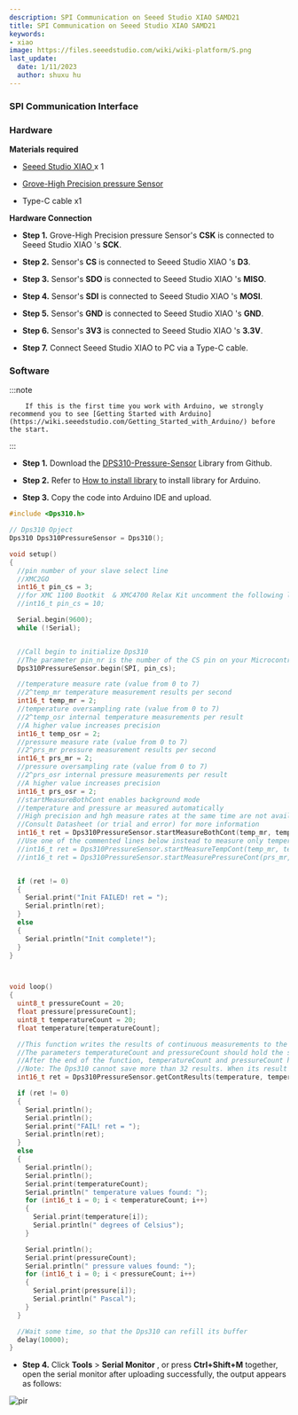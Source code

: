 ```yaml
---
description: SPI Communication on Seeed Studio XIAO SAMD21
title: SPI Communication on Seeed Studio XIAO SAMD21
keywords:
- xiao
image: https://files.seeedstudio.com/wiki/wiki-platform/S.png
last_update:
  date: 1/11/2023
  author: shuxu hu
---
```

### SPI Communication Interface

### Hardware

**Materials required**

- [Seeed Studio XIAO ](https://www.seeedstudio.com/Seeeduino-XIAO-Arduino-Microcontroller-SAMD21-Cortex-M0+-p-4426.html) x 1

- [Grove-High Precision pressure Sensor](https://www.seeedstudio.com/Grove-High-Precision-Barometer-Sensor-DPS310-p-4397.html)

- Type-C cable x1

**Hardware Connection**

- **Step 1.** Grove-High Precision pressure Sensor's **CSK** is connected to Seeed Studio XIAO 's **SCK**.

- **Step 2.** Sensor's **CS** is connected to Seeed Studio XIAO 's **D3**.


- **Step 3.** Sensor's **SDO** is connected to Seeed Studio XIAO 's **MISO**.

- **Step 4.** Sensor's **SDI** is connected to Seeed Studio XIAO 's **MOSI**.

- **Step 5.** Sensor's **GND** is connected to Seeed Studio XIAO 's **GND**.

- **Step 6.** Sensor's **3V3** is connected to Seeed Studio XIAO 's **3.3V**.

- **Step 7.** Connect Seeed Studio XIAO to PC via a Type-C cable.


### Software

:::note

        If this is the first time you work with Arduino, we strongly recommend you to see [Getting Started with Arduino](https://wiki.seeedstudio.com/Getting_Started_with_Arduino/) before the start.
:::


- **Step 1.** Download the [DPS310-Pressure-Sensor](https://github.com/Infineon/DPS310-Pressure-Sensor.git) Library from Github.


- **Step 2.** Refer to [How to install library](https://wiki.seeedstudio.com/How_to_install_Arduino_Library) to install library for Arduino.

- **Step 3.** Copy the code into Arduino IDE and upload.
```c
#include <Dps310.h>

// Dps310 Opject
Dps310 Dps310PressureSensor = Dps310();

void setup()
{
  //pin number of your slave select line
  //XMC2GO
  int16_t pin_cs = 3;
  //for XMC 1100 Bootkit  & XMC4700 Relax Kit uncomment the following line
  //int16_t pin_cs = 10;

  Serial.begin(9600);
  while (!Serial);


  //Call begin to initialize Dps310
  //The parameter pin_nr is the number of the CS pin on your Microcontroller
  Dps310PressureSensor.begin(SPI, pin_cs);

  //temperature measure rate (value from 0 to 7)
  //2^temp_mr temperature measurement results per second
  int16_t temp_mr = 2;
  //temperature oversampling rate (value from 0 to 7)
  //2^temp_osr internal temperature measurements per result
  //A higher value increases precision
  int16_t temp_osr = 2;
  //pressure measure rate (value from 0 to 7)
  //2^prs_mr pressure measurement results per second
  int16_t prs_mr = 2;
  //pressure oversampling rate (value from 0 to 7)
  //2^prs_osr internal pressure measurements per result
  //A higher value increases precision
  int16_t prs_osr = 2;
  //startMeasureBothCont enables background mode
  //temperature and pressure ar measured automatically
  //High precision and hgh measure rates at the same time are not available.
  //Consult Datasheet (or trial and error) for more information
  int16_t ret = Dps310PressureSensor.startMeasureBothCont(temp_mr, temp_osr, prs_mr, prs_osr);
  //Use one of the commented lines below instead to measure only temperature or pressure
  //int16_t ret = Dps310PressureSensor.startMeasureTempCont(temp_mr, temp_osr);
  //int16_t ret = Dps310PressureSensor.startMeasurePressureCont(prs_mr, prs_osr);


  if (ret != 0)
  {
    Serial.print("Init FAILED! ret = ");
    Serial.println(ret);
  }
  else
  {
    Serial.println("Init complete!");
  }
}



void loop()
{
  uint8_t pressureCount = 20;
  float pressure[pressureCount];
  uint8_t temperatureCount = 20;
  float temperature[temperatureCount];

  //This function writes the results of continuous measurements to the arrays given as parameters
  //The parameters temperatureCount and pressureCount should hold the sizes of the arrays temperature and pressure when the function is called
  //After the end of the function, temperatureCount and pressureCount hold the numbers of values written to the arrays
  //Note: The Dps310 cannot save more than 32 results. When its result buffer is full, it won't save any new measurement results
  int16_t ret = Dps310PressureSensor.getContResults(temperature, temperatureCount, pressure, pressureCount);

  if (ret != 0)
  {
    Serial.println();
    Serial.println();
    Serial.print("FAIL! ret = ");
    Serial.println(ret);
  }
  else
  {
    Serial.println();
    Serial.println();
    Serial.print(temperatureCount);
    Serial.println(" temperature values found: ");
    for (int16_t i = 0; i < temperatureCount; i++)
    {
      Serial.print(temperature[i]);
      Serial.println(" degrees of Celsius");
    }

    Serial.println();
    Serial.print(pressureCount);
    Serial.println(" pressure values found: ");
    for (int16_t i = 0; i < pressureCount; i++)
    {
      Serial.print(pressure[i]);
      Serial.println(" Pascal");
    }
  }

  //Wait some time, so that the Dps310 can refill its buffer
  delay(10000);
}
```
- **Step 4.** Click **Tools** > **Serial Monitor** , or press **Ctrl+Shift+M** together, open the serial monitor after uploading successfully, the output appears as follows:

<!-- ![](https://files.seeedstudio.com/wiki/Seeeduino-XIAO/img/spi.png) -->
  <p style={{textAlign: 'center'}}><img src="https://files.seeedstudio.com/wiki/Seeeduino-XIAO/img/spi.png" alt="pir" width={600} height="auto" /></p>
